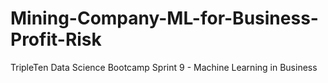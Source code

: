 # Mining-Company-ML-for-Business-Profit-Risk
TripleTen Data Science Bootcamp Sprint 9 - Machine Learning in Business
